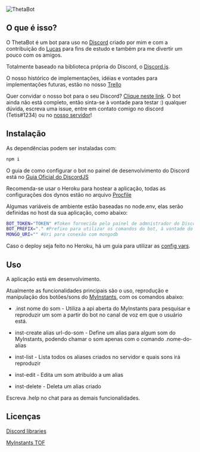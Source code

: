 ![ThetaBot](https://i.imgur.com/rQEYFnt.png)

## O que é isso?

O ThetaBot é um bot para uso no [Discord](https://discord.com/) criado por mim e com a contribuição do [Lucas](https://github.com/lucasvsouza28) para fins de estudo e também pra me divertir um pouco com os amigos.

Totalmente baseado na biblioteca própria do Discord, o [Discord.js](https://discord.js.org/#/).

O nosso histórico de implementações, idéias e vontades para implementações futuras, estão no nosso [Trello](https://trello.com/b/bArWp6KZ/thetabot)

Quer convidar o nosso bot para o seu Discord? [Clique neste link](https://discord.com/oauth2/authorize?client_id=799778892780011530&scope=bot). O bot ainda não está completo, então sinta-se à vontade para testar :) qualquer dúvida, escreva uma issue, entre em contato comigo no discord (Tetis#1234) ou no [nosso servidor](https://discord.gg/mnXbckAU)!

## Instalação

As dependências podem ser instaladas com:

```bash
npm i
```

O guia de como configurar o bot no painel de desenvolvimento do Discord está no [Guia Oficial do DiscordJS](https://discordjs.guide/preparations/setting-up-a-bot-application.html#creating-your-bot)

Recomenda-se usar o Heroku para hostear a aplicação, todas as configurações dos dynos estão no arquivo [Procfile](https://github.com/AndradeMatheus/ThetaBot/blob/master/Procfile)

Algumas variáveis de ambiente estão baseadas no node.env, elas serão definidas no host da sua aplicação, como abaixo:

```bash
BOT_TOKEN="TOKEN" #Token fornecida pelo painel de admnistrador do Discord
BOT_PREFIX="." #Prefixo para utilizar os comandos do bot, à vontade do usuário
MONGO_URI="" #Uri para conexão com mongodb
```

Caso o deploy seja feito no Heroku, há um guia para utilizar as [config vars](https://devcenter.heroku.com/articles/config-vars).

## Uso

A aplicação está em desenvolvimento.

Atualmente as funcionalidades principais são o uso, reprodução e manipulação dos botões/sons do [MyInstants](https://www.myinstants.com/index/br/), com os comandos abaixo:

* .inst nome do som - Utiliza a api aberta do MyInstants para pesquisar e reproduzir um som a partir do bot no canal de voz em que o usuário está.

* inst-create alias url-do-som - Define um alias para algum som do MyInstants, podendo chamar o som apenas com o comando .nome-do-alias

* inst-list - Lista todos os aliases criados no servidor e quais sons irá reproduzir

* inst-edit - Edita um som atribuído a um alias

* inst-delete - Deleta um alias criado

Escreva .help no chat para as demais funcionalidades.

## Licenças

[Discord libraries](https://discord.com/licenses)

[MyInstants TOF](https://www.myinstants.com/terms_of_use.html)
